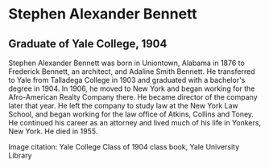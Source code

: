 # Stephen Alexander Bennett
## Graduate of Yale College, 1904
Stephen Alexander Bennett was born in Uniontown, Alabama in 1876 to Frederick Bennett, an architect, and Adaline Smith Bennett. He transferred to Yale from Talladega College in 1903 and graduated with a bachelor's degree in 1904. In 1906, he moved to New York and began working for the Afro-American Realty Company there. He became director of the company later that year. He left the company to study law at the New York Law School, and began working for the law office of Atkins, Collins and Toney. He continued his career as an attorney and lived much of his life in Yonkers, New York. He died in 1955.

Image citation: Yale College Class of 1904 class book, Yale University Library

